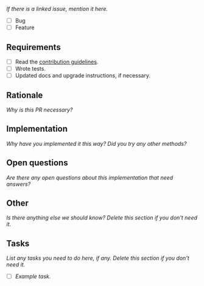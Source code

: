 _If there is a linked issue, mention it here._

- [ ] Bug
- [ ] Feature

## Requirements

- [ ] Read the [contribution guidelines](./CONTRIBUTING.md).
- [ ] Wrote tests.
- [ ] Updated docs and upgrade instructions, if necessary.

## Rationale

_Why is this PR necessary?_

## Implementation

_Why have you implemented it this way? Did you try any other methods?_

## Open questions

_Are there any open questions about this implementation that need answers?_

## Other

_Is there anything else we should know? Delete this section if you don't need it._

## Tasks

_List any tasks you need to do here, if any. Delete this section if you don't need it._

- [ ] _Example task._
